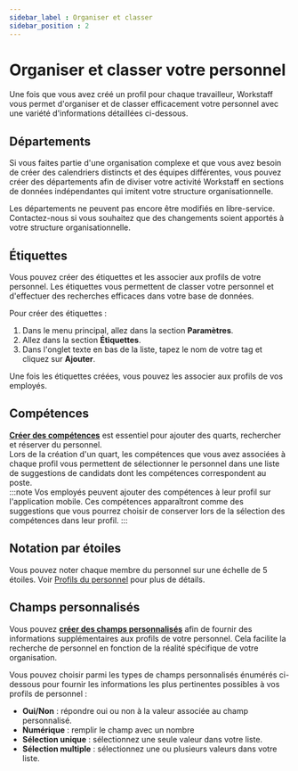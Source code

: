 ```yaml
---
sidebar_label : Organiser et classer
sidebar_position : 2
---
```


# Organiser et classer votre personnel
Une fois que vous avez créé un profil pour chaque travailleur, Workstaff vous permet d'organiser et de classer efficacement votre personnel avec une variété d'informations détaillées ci-dessous.


## Départements
Si vous faites partie d'une organisation complexe et que vous avez besoin de créer des calendriers distincts et des équipes différentes, vous pouvez créer des départements afin de diviser votre activité Workstaff en sections de données indépendantes qui imitent votre structure organisationnelle.


Les départements ne peuvent pas encore être modifiés en libre-service. Contactez-nous si vous souhaitez que des changements soient apportés à votre structure organisationnelle.

## Étiquettes
Vous pouvez créer des étiquettes et les associer aux profils de votre personnel. Les étiquettes vous permettent de classer votre personnel et d'effectuer des recherches efficaces dans votre base de données.

Pour créer des étiquettes :
1. Dans le menu principal, allez dans la section **Paramètres**.
2. Allez dans la section **Étiquettes**.
3. Dans l'onglet texte en bas de la liste, tapez le nom de votre tag et cliquez sur **Ajouter**.

Une fois les étiquettes créées, vous pouvez les associer aux profils de vos employés.

## Compétences
**[Créer des compétences](../customize/skills.md)** est essentiel pour ajouter des quarts, rechercher et réserver du personnel.   
Lors de la création d'un quart, les compétences que vous avez associées à chaque profil vous permettent de sélectionner le personnel dans une liste de suggestions de candidats dont les compétences correspondent au poste.    
:::note
Vos employés peuvent ajouter des compétences à leur profil sur l'application mobile. Ces compétences apparaîtront comme des suggestions que vous pourrez choisir de conserver lors de la sélection des compétences dans leur profil.
:::

## Notation par étoiles
Vous pouvez noter chaque membre du personnel sur une échelle de 5 étoiles. Voir [Profils du personnel](./profiles.md) pour plus de détails.

## Champs personnalisés
Vous pouvez **[créer des champs personnalisés](../customize/custom.fields.md)** afin de fournir des informations supplémentaires aux profils de votre personnel. Cela facilite la recherche de personnel en fonction de la réalité spécifique de votre organisation.

Vous pouvez choisir parmi les types de champs personnalisés énumérés ci-dessous pour fournir les informations les plus pertinentes possibles à vos profils de personnel :
- **Oui/Non** : répondre oui ou non à la valeur associée au champ personnalisé.
- **Numérique** : remplir le champ avec un nombre
- **Sélection unique** : sélectionnez une seule valeur dans votre liste.
- **Sélection multiple** : sélectionnez une ou plusieurs valeurs dans votre liste.
  
